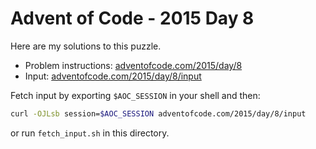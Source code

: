 # Advent of Code - 2015 Day 8
Here are my solutions to this puzzle.

* Problem instructions: [adventofcode.com/2015/day/8](https://adventofcode.com/2015/day/8)
* Input: [adventofcode.com/2015/day/8/input](https://adventofcode.com/2015/day/8/input)

Fetch input by exporting `$AOC_SESSION` in your shell and then:
```bash
curl -OJLsb session=$AOC_SESSION adventofcode.com/2015/day/8/input
```

or run `fetch_input.sh` in this directory.
